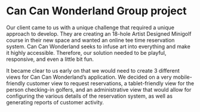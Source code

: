 # Can Can Wonderland Group project
Our client came to us with a unique challenge that required a unique approach to develop. They are creating an 18-hole Artist Designed Minigolf course in their new space and wanted an online tee time reservation system. Can Can Wonderland seeks to infuse art into everything and make it highly accessible. Therefore, our solution needed to be playful, responsive, and even a little bit fun.

It became clear to us early on that we would need to create 3 different views for Can Can Wonderland’s application. We decided on a very mobile-friendly customer view to request reservations, a tablet-friendly view for the person checking-in golfers, and an administrative view that would allow for configuring the various details of the reservation system, as well as generating reports of customer activity.


